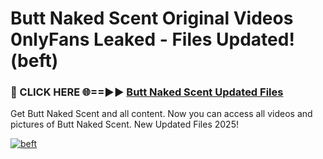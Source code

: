 # Butt Naked Scent Original Videos 0nlyFans Leaked - Files Updated! (beft)

<h3>🔴 CLICK HERE 🌐==►► <a href="https://tinyurl.com/yckcrads" rel="nofollow">Butt Naked Scent Updated Files</a></h3>

Get Butt Naked Scent and all content. Now you can access all videos and pictures of Butt Naked Scent. New Updated Files 2025!

[![beft](https://i.imgur.com/hpKpOFt.gif)](https://tinyurl.com/yckcrads)
